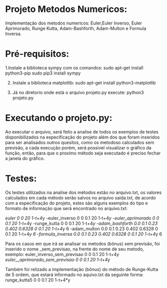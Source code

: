 # Projeto Metodos Numericos:
Implementação dos metodos numericos: Euler,Euler Inverso, Euler Aprimorado, Runge Kutta, Adam-Bashforth, Adam-Multon e Formula Inversa.

# Pré-requisitos:
1.Instale a biblioteca sympy com os comandos:
  sudo apt-get install python3-pip
  sudo pip3 install sympy
  
2. Instale a biblioteca matplotlib:
  sudo apt-get install python3-matplotlib

3. Já no diretorio onde está o arquivo projeto.py execute:
  python3 projeto.py
 
# Executando o projeto.py:
 Ao executar o arquivo, será feito a analise de todos os exemplos de testes disponibilizados na especificação do projeto além dos que foram inseridos para ser analisados outros quesitos, como os metodoso calculados sem previsão, a cada execução porém, será possivel visualizar o gráfico da função, então, para que o proximo método seja executado é preciso fechar a janela do gráfico.
 
 
# Testes:
 Os testes utilizados na analise dos métodos estão no arquivo.txt, os valores calculados em cada método serão salvos no arquivo saida.txt, de acordo com a especificação do projeto, estes são alguns exemplos do tipo e formato de informação que será encontrado no arquivo.txt:
 
*euler 0 0 20 1-t+4*y
-euler_inverso 0 0 0.1 20 1-t+4*y
-euler_aprimorado 0 0 0.1 20 1-t+4*y
-runge_kutta 0 0 0.1 20 1-t+4*y
-adam_bashforth 0.0 0.1 0.23 0.402 0.6328 0 0.1 20 1-t+4*y 6
-adam_multon 0.0 0.1 0.23 0.402 0.6328 0 0.1 20 1-t+4*y 6
-formula_inversa 0.0 0.1 0.23 0.402 0.6328 0 0.1 20 1-t+4*y 6

Para os casos em que irá se analisar os metodos (bônus) sem previsão, foi inserido o nome _sem_previsao, na frente do nome de seu metodo, exemplo:
euler_inverso_sem_previsao 0 0 0.1 20 1-t+4*y
euler__aprimorado_sem_previsao 0 0 0.1 20 1-t+4*y

Também foi relizado a implementação (bônus) do método de Runge-Kutta de 5 ordem, que estará informado no aquivo.txt da seguinte forma:
runge_kutta5 0 0 0.1 20 1-t+4*y



 
